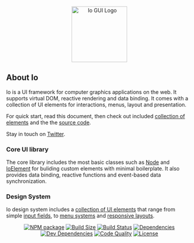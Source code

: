 <p align="center" style="margin-top:2em"><a href="https://io-gui.dev" target="_blank" rel="noopener noreferrer"><img width="150" src="https://io-gui.dev/io/images/logo/io-logo.svg" alt="Io GUI Logo"></a></p>

## About Io

Io is a UI framework for computer graphics applications on the web. It supports virtual DOM, reactive rendering and data binding. It comes with a collection of UI elements for interactions, menus, layout and presentation.

For quick start, read this document, then check out included [collection of elements](#doc=elements-core#IoItem) and the the <a href="https://github.com/io-gui/io/" target="_blank">source code</a>.

Stay in touch on [Twitter](https://twitter.com/io_gui_js).

### Core UI library

The core library includes the most basic classes such as [Node](#doc=core-classes#Node) and [IoElement](#doc=core-classes#IoElement) for buliding custom elements with minimal boilerplate. It also provides data binding, reactive functions and event-based data synchronization.

### Design System

Io design system includes a [collection of UI elements](#doc=elements-core#IoItem) that range from simple [input fields](#doc=elements-core#IoString), to [menu systems](#doc=elements-menus#IoMenuItem) and [responsive layouts](#doc=elements-layout#IoCollapsable).

<p align="center">
  <a href="https://www.npmjs.com/package/io-gui"><img src="https://img.shields.io/npm/v/io-gui.svg" alt="NPM package" /></a>
  <a href="https://bundlephobia.com/result?p=io-gui"><img src="https://badgen.net/bundlephobia/minzip/io-gui" alt="Build Size" /></a>
  <a href="https://travis-ci.org/io-gui/io"><img src="https://travis-ci.org/io-gui/io.svg?branch=dev" alt="Build Status" /></a>
  <a href="https://david-dm.org/io-gui/io"><img src="https://img.shields.io/david/io-gui/io.svg" alt="Dependencies" /></a>
  <a href="https://david-dm.org/io-gui/io?type=dev"><img src="https://img.shields.io/david/dev/io-gui/io.svg" alt="Dev Dependencies" /></a>
  <a href="https://lgtm.com/projects/g/io-gui/io/context:javascript"><img src="https://img.shields.io/lgtm/grade/javascript/g/io-gui/io.svg?label=code%20quality" alt="Code Quality" /></a>
  <a href="https://github.com/io-gui/io/blob/master/LICENSE"><img src="https://img.shields.io/npm/l/io-gui.svg" alt="License" /></a>
</p>
